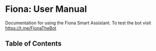 # Fiona: User Manual
Documentation for using the Fiona Smart Assistant. To test the bot visit https://t.me/FionaTheBot

## Table of Contents
